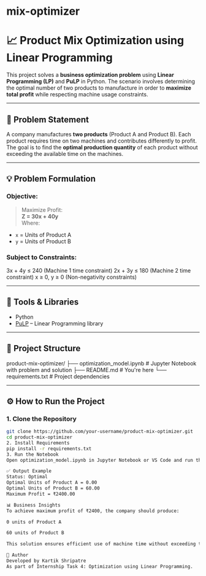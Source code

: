 # mix-optimizer
# 📈 Product Mix Optimization using Linear Programming

This project solves a **business optimization problem** using **Linear Programming (LP)** and **PuLP** in Python. The scenario involves determining the optimal number of two products to manufacture in order to **maximize total profit** while respecting machine usage constraints.

---

## 🧠 Problem Statement

A company manufactures **two products** (Product A and Product B). Each product requires time on two machines and contributes differently to profit. The goal is to find the **optimal production quantity** of each product without exceeding the available time on the machines.

---

## 💡 Problem Formulation

### Objective:
> Maximize Profit:  
> **Z = 30x + 40y**  
Where:
- `x` = Units of Product A
- `y` = Units of Product B

### Subject to Constraints:
3x + 4y ≤ 240 (Machine 1 time constraint) 2x + 3y ≤ 180 (Machine 2 time constraint) x ≥ 0, y ≥ 0 (Non-negativity constraints)

---

## 🧪 Tools & Libraries

- Python
- [PuLP](https://coin-or.github.io/pulp/) – Linear Programming library

---

## 📁 Project Structure

product-mix-optimizer/ ├── optimization_model.ipynb # Jupyter Notebook with problem and solution ├── README.md # You're here └── requirements.txt # Project dependencies


---

## ⚙️ How to Run the Project

### 1. Clone the Repository
```bash
git clone https://github.com/your-username/product-mix-optimizer.git
cd product-mix-optimizer
2. Install Requirements
pip install -r requirements.txt
3. Run the Notebook
Open optimization_model.ipynb in Jupyter Notebook or VS Code and run the cells.

✅ Output Example
Status: Optimal
Optimal Units of Product A = 0.00
Optimal Units of Product B = 60.00
Maximum Profit = ₹2400.00

📊 Business Insights
To achieve maximum profit of ₹2400, the company should produce:

0 units of Product A

60 units of Product B

This solution ensures efficient use of machine time without exceeding the limits.

🙋 Author
Developed by Kartik Shripatre
As part of Internship Task 4: Optimization using Linear Programming.




